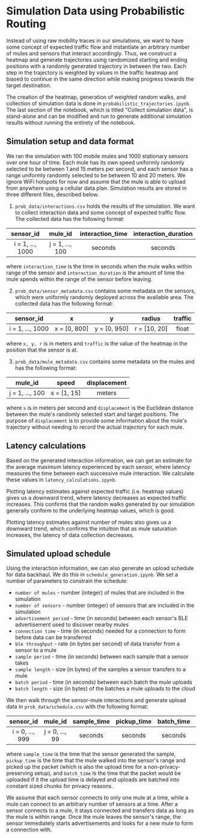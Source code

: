 # Simulation Data using Probabilistic Routing

Instead of using raw mobility traces in our simulations, we want to have some concept of expected traffic flow and instantiate an arbitrary number of mules and sensors that interact accordingly. Thus, we construct a heatmap and generate trajectories using randomized starting and ending positions with a randomly generated trajectory in between the two. Each step in the trajectory is weighted by values in the traffic heatmap and biased to continue in the same direction while making progress towards the target destination.

The creation of the heatmap, generation of weighted random walks, and collection of simulation data is done in `probabilistic_trajectories.ipynb`. The last section of the notebook, which is titled "Collect simulation data", is stand-alone and can be modified and run to generate additional simulation results without running the entirety of the notebook.

## Simulation setup and data format

We ran the simulation with 100 mobile mules and 1000 stationary sensors over one hour of time. Each mule has its own speed uniformly randomly selected to be between 1 and 15 meters per second, and each sensor has a range uniformly randomly selected to be between 10 and 20 meters. We ignore WiFi hotspots for now and assume that the mule is able to upload from anywhere using a cellular data plan. Simulation results are stored in three different files, described below.

1. `prob_data/interactions.csv` holds the results of the simulation. We want to collect interaction data and some concept of expected traffic flow. The collected data has the following format:

| sensor_id | mule_id | interaction_time | interaction_duration |
| :---: | :---: | :---: | :---: |
| i = 1, ..., 1000 | j = 1, ..., 100 | seconds | seconds |

where `interaction_time` is the time in seconds when the mule walks within range of the sensor and `interaction_duration` is the amount of time the mule spends within the range of the sensor before leaving.

2. `prob_data/sensor_metadata.csv` contains some metadata on the sensors, which were uniformly randomly deployed across the available area. The collected data has the following format:

| sensor_id | x | y | radius | traffic |
| :---: | :---: | :---: | :---: | :---: |
| i = 1, ..., 1000 | x = \[0, 800\] | y = \[0, 950\] | r = \[10, 20\] | float |

where `x, y, r` is in meters and `traffic` is the value of the heatmap in the position that the sensor is at.

3. `prob_data/mule_metadata.csv` contains some metadata on the mules and has the following format:

| mule_id | speed | displacement |
| :---: | :---: | :---: |
| j = 1, ..., 100 | s = \[1, 15\] | meters | 

where `s` is in meters per second and `displacement` is the Euclidean distance between the mule's randomly selected start and target positions. The purpose of `displacement` is to provide some information about the mule's trajectory without needing to record the actual trajectory for each mule.

## Latency calculations

Based on the generated interaction information, we can get an estimate for the average maximum latency experienced by each sensor, where latency measures the time between each successive mule interaction. We calculate these values in `latency_calculations.ipynb`. 

Plotting latency estimates against expected traffic (i.e. heatmap values) gives us a downward trend, where latency decreases as expected traffic increases. This confirms that the random walks generated by our simulation generally conform to the underlying heatmap values, which is good. 

Plotting latency estimates against number of mules also gives us a downward trend, which confirms the intuition that as mule saturation increases, the latency of data collection decreases.

## Simulated upload schedule

Using the interaction information, we can also generate an upload schedule for data backhaul. We do this in `schedule_generation.ipynb`. We set a number of parameters to constrain the schedule:

- `number of mules` - number (integer) of mules that are included in the simulation
- `number of sensors` - number (integer) of sensors that are included in the simulation
- `advertisement period` - time (in seconds) between each sensor's BLE advertisement used to discover nearby mules
- `connection time` - time (in seconds) needed for a connection to form before data can be transferred
- `ble throughput` - rate (in bytes per second) of data transfer from a sensor to a mule
- `sample period` - time (in seconds) between each sample that a sensor takes
- `sample length` - size (in bytes) of the samples a sensor transfers to a mule
- `batch period` - time (in seconds) between each batch the mule uploads
- `batch length` - size (in bytes) of the batches a mule uploads to the cloud

We then walk through the sensor-mule interactions and generate upload data in `prob_data/schedule.csv` with the following format:

| sensor_id | mule_id | sample_time | pickup_time | batch_time | data_length |
|:--:|:--:|:--:|:--:|:--:|:--:|
| i = 0, ..., 999 | j = 0, ..., 99 | seconds | seconds | seconds | bytes |

where `sample_time` is the time that the sensor generated the sample, `pickup_time` is the time that the mule walked into the sensor's range and picked up the packet (which is also the upload time for a non-privacy-preserving setup), and `batch_time` is the time that the packet would be uploaded if it the upload time is delayed and uploads are batched into constant sized chunks for privacy reasons.

We assume that each sensor connects to only one mule at a time, while a mule can connect to an arbitrary number of sensors at a time. After a sensor connects to a mule, it stays connected and transfers data as long as the mule is within range. Once the mule leaves the sensor's range, the sensor immediately starts advertisements and looks for a new mule to form a connection with.
